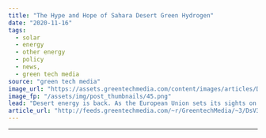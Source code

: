 ```yaml
---
title: "The Hype and Hope of Sahara Desert Green Hydrogen"
date: "2020-11-16"
tags: 
  - solar
  - energy
  - other energy
  - policy
  - news,
  - green tech media
source: "green tech media"
image_url: "https://assets.greentechmedia.com/content/images/articles/DESERTEC_Map_XL.jpg"
image_fp: "/assets/img/post_thumbnails/45.png"
lead: "Desert energy is back. As the European Union sets its sights on a green hydrogen boom as part of its plans to meet decarbonization pledges and rebuild economies ravaged by the COVID-19 pandemic, North Africa has emerged as a possible source for a sig ..."
article_url: "http://feeds.greentechmedia.com/~r/GreentechMedia/~3/DsV3U14D86c/the-hype-and-hope-of-desert-green-hydrogen"
---
```


---
